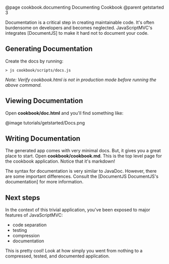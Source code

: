 @page cookbook.documenting Documenting Cookbook
@parent getstarted 3

Documentation is a critical step in creating maintainable code. 
It's often burdensome on developers and 
becomes neglected. JavaScriptMVC's integrates [DocumentJS] to make
it hard not to document your code. 

## Generating Documentation

Create the docs by running:

    > js cookbook/scripts/docs.js

_Note: Verify cookbook.html is not in production mode before running the above command._

## Viewing Documentation

Open __cookbook/doc.html__ and you'll find something like:

@image tutorials/getstarted/Docs.png

## Writing Documentation

The generated app comes with very minimal docs.  But, it 
gives you a great place to 
start.  Open __cookbook/cookbook.md__. This is the top level
page for the cookbook application.  Notice that it's markdown!

The syntax for documentation is very similar to JavaDoc.  However, there are some 
important differences.  Consult the [DocumentJS DocumentJS's documentation]
for more information.

## Next steps

In the context of this trivial application, you've 
been exposed to major features of JavaScriptMVC: 

 - code separation
 - testing
 - compression
 - documentation
 
 This is pretty cool! Look at how simply you went from 
 nothing to a compressed, tested, and documented application.

